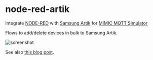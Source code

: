 # node-red-artik
Integrate [NODE-RED](https://nodered.org) with [Samsung Artik](https://www.artik.io/) for [MIMIC MQTT Simulator](http://gambitcomm.com/site/mqttsimulator.php)

Flows to add/delete devices in bulk to Samsung Artik.

![screenshot](https://4.bp.blogspot.com/-aoIfx2jvlfA/WpguzFvkXFI/AAAAAAAAA6Y/8_t_1NcyqTE0SMpCaVHuJmLEnVfdAe18ACLcBGAs/s640/nodered-artik-1.png)

See also [this blog post](http://gambitcomm.blogspot.com/2018/03/integrating-samsung-artik-and-mimic.html).
